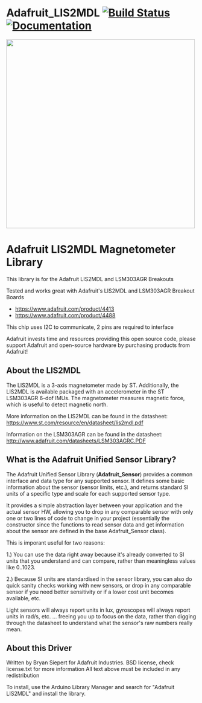 Adafruit_LIS2MDL [![Build Status](https://github.com/adafruit/Adafruit_LIS2MDL/workflows/Arduino%20Library%20CI/badge.svg)](https://github.com/adafruit/Adafruit_LIS2MDL/actions)[![Documentation](https://github.com/adafruit/ci-arduino/blob/master/assets/doxygen_badge.svg)](http://adafruit.github.io/Adafruit_LIS2MDL/html/index.html)
================

<a href="https://www.adafruit.com/product/1120"><img src="assets/board.jpg?raw=true" width="500px"></a>

# Adafruit LIS2MDL Magnetometer Library
This library is for the Adafruit LIS2MDL and LSM303AGR Breakouts

Tested and works great with Adafruit's LIS2MDL and LSM303AGR Breakout Boards
* https://www.adafruit.com/product/4413
* https://www.adafruit.com/product/4488

This chip uses I2C to communicate, 2 pins are required to interface

Adafruit invests time and resources providing this open source code, please support Adafruit and open-source hardware by purchasing products from Adafruit!

## About the LIS2MDL ##

The LIS2MDL is a 3-axis magnetometer made by ST. Additionally, the LIS2MDL is available packaged with an accelerometer in the ST LSM303AGR 6-dof IMUs. The magnetometer measures magnetic force, which is useful to detect magnetic north.

More information on the LIS2MDL can be found in the datasheet: https://www.st.com/resource/en/datasheet/lis2mdl.pdf

Information on the LSM303AGR can be found in the datasheet: http://www.adafruit.com/datasheets/LSM303AGRC.PDF

## What is the Adafruit Unified Sensor Library? ##

The Adafruit Unified Sensor Library (**Adafruit_Sensor**) provides a common interface and data type for any supported sensor.  It defines some basic information about the sensor (sensor limits, etc.), and returns standard SI units of a specific type and scale for each supported sensor type.

It provides a simple abstraction layer between your application and the actual sensor HW, allowing you to drop in any comparable sensor with only one or two lines of code to change in your project (essentially the constructor since the functions to read sensor data and get information about the sensor are defined in the base Adafruit_Sensor class).

This is imporant useful for two reasons:

1.) You can use the data right away because it's already converted to SI units that you understand and can compare, rather than meaningless values like 0..1023.

2.) Because SI units are standardised in the sensor library, you can also do quick sanity checks working with new sensors, or drop in any comparable sensor if you need better sensitivity or if a lower cost unit becomes available, etc. 

Light sensors will always report units in lux, gyroscopes will always report units in rad/s, etc. ... freeing you up to focus on the data, rather than digging through the datasheet to understand what the sensor's raw numbers really mean.

## About this Driver ##

Written by Bryan Siepert for Adafruit Industries.
BSD license, check license.txt for more information
All text above must be included in any redistribution

To install, use the Arduino Library Manager and search for "Adafruit LIS2MDL" and install the library.
